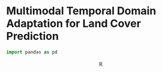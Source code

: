 # Multimodal Temporal Domain Adaptation for Land Cover Prediction


```py
import pandas as pd
```

$$ \mathbb{R} $$